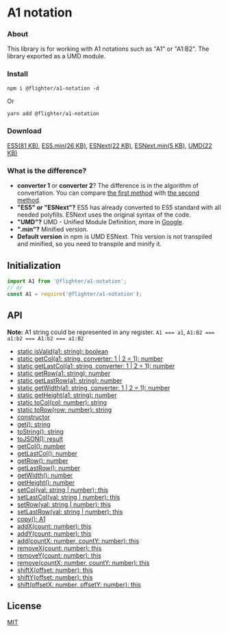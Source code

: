 # A1 notation

### About
This library is for working with A1 notations such as "A1" or "A1:B2". The library exported as a UMD module.

### Install
```
npm i @flighter/a1-notation -d
```
Or
```
yarn add @flighter/a1-notation
```

### Download
[1]: dist/index.js
[2]: dist/index.min.js
[3]: dist/index.next.js
[4]: dist/index.next.min.js
[5]: dist/index.umd.js

[ES5(81 KB)][1], [ES5.min(26 KB)][2], [ESNext(22 KB)][3], [ESNext.min(5 KB)][4], [UMD(22 KB)][5]

### What is the difference?

[11]: https://www.google.com/search?q=js+umd+is
[12]: src/converters.ts#L13
[13]: src/converters.ts#L30

* **converter 1** or **converter 2**? The difference is in the algorithm of convertation. You can compare [the first method][12] with [the second method][13].
* **"ES5" or "ESNext"?** ES5 has already converted to ES5 standard with all needed polyfills. ESNext uses the original syntax of the code.
* **"UMD"?** UMD - Unified Module Definition, more in [Google][11].
* **".min"?** Minified version.
* **Default version** in npm is UMD ESNext. This version is not transpiled and minified, so you need to transpile and minify it.

## Initialization
```js
import A1 from '@flighter/a1-notation';
// or
const A1 = require('@flighter/a1-notation');
```

## API

**Note:** A1 string could be represented in any register. `A1 === a1`, `A1:B2 === a1:b2 === A1:b2 === a1:B2`

- [static isValid(a1: string): boolean](docs/method-static-isValid.md#isvalid)
- [static getCol(a1: string, converter: 1 | 2 = 1): number](docs/method-static-get.md#getcol)
- [static getLastCol(a1: string, converter: 1 | 2 = 1): number](docs/method-static-get.md#getlastcol)
- [static getRow(a1: string): number](docs/method-static-get.md#getrow)
- [static getLastRow(a1: string): number](docs/method-static-get.md#getlastrow)
- [static getWidth(a1: string, converter: 1 | 2 = 1): number](docs/method-static-get.md#getwidth)
- [static getHeight(a1: string): number](docs/method-static-get.md#getheight)
- [static toCol(col: number): string](docs/method-static-to.md#tocol)
- [static toRow(row: number): string](docs/method-static-to.md#torow)
- [constructor](docs/constructor.md#constructor)
- [get(): string](docs/method-get.md#get)
- [toString(): string](docs/method-get.md#tostring)
- [toJSON(): result](docs/method-get.md#tojson)
- [getCol(): number](docs/method-get.md#getcol)
- [getLastCol(): number](docs/method-get.md#getlastcol)
- [getRow(): number](docs/method-get.md#getrow)
- [getLastRow(): number](docs/method-get.md#getlastrow)
- [getWidth(): number](docs/method-get.md#getwidth)
- [getHeight(): number](docs/method-get.md#getheight)
- [setCol(val: string | number): this](docs/method-set.md#setcol)
- [setLastCol(val: string | number): this](docs/method-set.md#setlastcol)
- [setRow(val: string | number): this](docs/method-set.md#setrow)
- [setLastRow(val: string | number): this](docs/method-set.md#setlastrow)
- [copy(): A1](docs/method-copy.md#copy)
- [addX(count: number): this](docs/method-add.md#addx)
- [addY(count: number): this](docs/method-add.md#addy)
- [add(countX: number, countY: number): this](docs/method-add.md#add)
- [removeX(count: number): this](docs/method-remove.md#removex)
- [removeY(count: number): this](docs/method-remove.md#removey)
- [remove(countX: number, countY: number): this](docs/method-remove.md#remove)
- [shiftX(offset: number): this](docs/method-shift.md#shiftx)
- [shiftY(offset: number): this](docs/method-shift.md#shifty)
- [shift(offsetX: number, offsetY: number): this](docs/method-shift.md#shift)

## License
[MIT](LICENSE)
